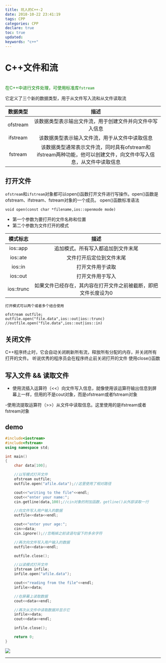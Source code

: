 ```yaml
---
title: 坑人的C++-2
date: 2018-10-22 23:41:19
tags: CPP
categories: CPP
declare: true
toc: true
updated:
keywords: "c++"
---
```

# C++文件和流
<br><font color="green">在C++中进行文件处理，可使用标准库`fstream`</font>

它定义了三个新的数据类型，用于从文件写入流和从文件读取流

|数据类型|描述|
|:-:|:-:|
|ofstream|该数据类型表示输出文件流，用于创建文件并向文件中写入信息|
|ifstream|该数据类型表示输入文件流，用于从文件中读取信息|
|fstream|该数据类型通常表示文件流，同时具有ofstream和ifstream两种功能，他可以创建文件，向文件中写入信息，从文件中读取信息|

<!-- more -->

## 打开文件
`ofstream`和`ifstream`对象都可以open()函数打开文件进行写操作。open()函数是ofstream、ifstream、fstream对象的一个成员。
open()函数标准语法

	void open(const char *filename,ios::openmode mode)
- 第一个参数为要打开的文件名称和位置
- 第二个参数为文件打开的模式

|模式标志|描述|
|:-:|:-:|
|ios::app|追加模式。所有写入都追加到文件末尾|
|ios::ate|文件打开后定位到文件末尾|
|ios::in|打开文件用于读取|
|ios::out|打开文件用于写入|
|ios::trunc|如果文件已经存在，其内容在打开文件之前被截断，即把文件长度设为0|

`打开模式可以两个或者多个结合使用`

	ofstream outfile;
    outfile.open("file.data",ios::out|ios::trunc)
    //outfile.open("file.data",ios::out|ios::in)

## 关闭文件
C++程序终止时，它会自动关闭刷新所有流，释放所有分配的内存，并关闭所有打开的文件。
听说优秀的程序员会在程序终止前关闭打开的文件
	使用close()函数

## 写入文件 && 读取文件
- 使用流插入运算符（<<）向文件写入信息，就像使用该运算符输出信息到屏幕上一样，但用的不是cout对象，而是ofstream或者fstream对象

-使用流提取运算符（>>）从文件中读取信息。这里使用的是ifstream或者fstream对象

## demo

```c++
#include<iostream>
#include<fstream>
using namespace std;

int main()
{
	char data[100];

	//以写模式打开文件
	ofstream outfile;
	outfile.open("afile.data");//这里使用了相对路径

	cout<<"writing to the file"<<endl;
	cout<<"enter your name:";
	cin.getline(data,100);//cin对象的附加函数，getline()从外部读取一行

	//向文件写入用户输入的数据
	outfile<<data<<endl;

	cout<<"enter your age:";
	cin>>data;
	cin.ignore();//忽略掉之前读语句留下的多余字符

	//再次向文件写入用户输入的数据
	outfile<<data<<endl;

	outfile.close();

	//以读模式打开文件
	ifstream infile;
	infile.open("afile.data");

	cout<<"reading from the file"<<endl;
	infile>>data;

	//在屏幕上读取数据
	cout<<data<<endl;

	//再次从文件中读取数据并显示它
	infile>>data;
	cout<<data<<endl;

	infile.close();

	return 0;
}
```
![](https://i.imgur.com/NkfTo7g.gif)


---